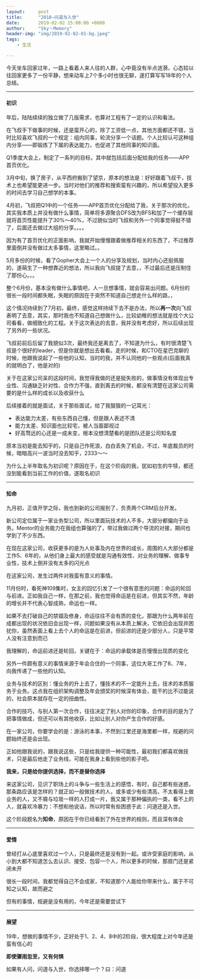 ```yaml
---
layout:     post
title:      "2018—问道与入世"
date:       2019-02-02 15:00:00 +0800
author:     "Sky丶Memory"
header-img: "img/2019-02-02-01-bg.jpeg"
tags:
    - 生活

---
```


今天坐车回家过年，一路上看着人来人往的人群，心中竟没有半点涟漪，心态较以往回家更多了一份平静，想来动车上7个多小时也很无聊，遂打算写写18年的个人总结。

---

#### 初识

年后，陆陆续续的独立做了几版需求，也算对工程有了一定的认识和看法。

在飞叔手下做事的时候，还是蛮开心的，除了工资低一点，其他方面都还不错，当时比较喜欢飞叔的一个规定：组内同事，轮流分享一个话题。个人比较认可这种组内分享——即锻炼了下属的表达能力，也促进了其他同事的知识面。

Q1季度大会上，制定了一系列的目标，其中就包括后面分配给我的任务——APP首页优化。

3月中旬，换了房子，从平西府搬到了望京，原本的想法是：好好跟着飞叔干，技术上也希望能更进一步。当时对他们的推荐和搜索蛮有兴趣的，所以希望投入更多的时间去学习自己想学的本事。

4月初，飞叔把Q1中的一个任务——APP首页优化分配给了我，关于那次的优化，其实我本质上并没有做什么事情，简单将多源聚合DFS改为BFS和加了一个缓存层就将首页性能提升了30%～40%，不过貌似当时飞叔和另外一个同事觉得挺不错了，后面还去做过大组的分享。。。。

因为有了首页优化的正面影响，我就开始慢慢跟着做推荐相关的东西了，不过推荐里面倒并没有做过太多事情，这里略过。。

5月多份的时候，看了Gopher大会上一个人的分享及规划，当时内心还挺佩服的，遂萌生了一种想靠近的想法，所以我向飞叔提了去意，，不过最后还是压制住了那份心。。。

整个6月份，基本没有做什么事情吧，人一旦想事情，就会容易出问题。6月份的很长一段时间都失眠，失眠的原因在于突然不知道自己想走什么样的路，，

这个情况持续到了7月初，最终，感觉这样持续下去不是办法，所以**再一次**向飞叔表明了去意，其实，那时我也不知道自己想做什么，比较幼稚的想法就是找个大公司看看，做细致化的工程。关于这次表达的去意，我并没有考虑好，所以后续出现了另外的一些状况。

飞叔前前后后留了我貌似3次，最终我还是离去了，不知道为什么，有时很清楚飞叔是个很好的leader，但是你就是想出去看看。走的时候，和CTO在星巴克聊的时候，他跟我说起了一些他的认知，当时的我，并不认同他的一些观点(后面我真的就明白了，他是对的)

关于在这家公司呆的这段时间，我觉得我做的还是挺失败的，做事情没有体现出专业性、沟通缺乏针对性、合作力不强，直到离去的时候，都没有清楚在这家公司需要的是什么样的成长以及收获什么

后续接着的就是面试，关于那些面试，给了我狠狠的一记耳光：

- 表达能力太差，有些东西自己懂，但是跟人表述不清
- 能力太差、知识面也比较宅，被人当面鄙视过
- 好高骛远的心还是一成未变，根本没想清楚看的是团队还是公司知名度

原本当初是能去知乎的，只是自己作死浪，白白丢失了机会，不过，年底裁员的时候，暗暗高兴一波当时没去知乎，2333～～

为什么上半年取名为初识呢？原因在于，在这个阶段的我，犹如初生的牛犊，都还没到能看到当前工作的价值，遂取名初识

---

#### 知命

九月初，正值开学之际，我也到新的公司报到了，负责两个CRM后台开发。

新公司定位属于一家业务型公司，所以里面玩技术的人不多，大部分都偏向于业务。Mentor的业务能力在我组也算强的了，带过我做过两个导流的对接，期间也学到了不少东西。

在现在这家公司，收获更多的是为人处事及内在世界的成长，周围的人大部分都是工作5、6年的，从他们身上最大的感受就是沟通有效性、对业务的理解、做事专业性，技术上倒并没有太多的闪光点

在这家公司，发生过两件对我蛮有意义的事情。

11月份时，看死神109集时，女主的回忆引发了一个很有意思的问题：命运的轮回与前进。正如我自己一样，在那之前，我也觉得命运是在前进，但其实不然，年龄的增长并不代表心智成熟，命运也一样。

如果不去打破自己的禁锢及修身，命运往往不会有质的变化，那跟为什么两年前在成都出现的状况依旧会出现一样，问题如果没有从本质上解决，它依旧会出现并困扰你，虽然表面上看上去个人的命运是在前进，但前进的还是少部分人，只是平常人没有注意到而已

我理解的，命运前进还是轮回，关键在于：命运的承载体是否慢慢出现质的变化

另外一件颇有意义的事情来源于年会合住的一个同事，这位大哥工作了6、7年，向我传递了一些他的认知。

业务与技术的区别：懂业务的升上去了，懂技术的不一定能升上去，技术的本质服务于业务。这点我在组织架构调整及年会颁奖的时候深有体会，能干的比不过能说的，社会原本就存在一定的扭曲性。

合作的技巧，与别人第一次合作，往往决定了别人对你的印象，合作的目的是为了把事情做成，但还可以有其他收获，比如让别人对你产生合作的好感。

在一家公司，你要学会的是：游泳的本事，不然到江里还是海里都一样，规避的问题始终还是会出现。

正如他跟我说的，跟我说这些，只是给我提供一种可能性，最初我们都喜欢做技术，只是最后他走了业务线，可能在我身上看到些他的影子吧。

**我来，只是给你提供选择，而不是替你选择**

来这家公司，见识了职场上的斗争与一些生活上的感悟，有时，自己都有些迷惑，那条路应该是怎样的？就正如一般做技术的人，或多或少有些清高，不太看得上做业务的人，又不屑与垃圾一样的人打成一片，我又属于那种偏执的一类，看不上的人，就喜欢冷暴力：不想和他说话，所以时常有些困惑于此：问道还是入世。

这个阶段题名为**知命**，原因在于你已经看到了外在世界的规则，而且深有体会

---

#### 爱情

曾经打从心底里喜欢过一个人，只是最终还是没有到一起。或许受家庭的影响，从小到大都不知道怎么去认识、接受、包容一个人，所以更多的时候，那扇门还是紧闭未开

很长一段时间，我都觉得自己不会成家，不知道那个人能给你带来什么，属于不可知之认知，故而避之

但有的事情，规避是没有用的，今年还是需要尝试下

---

#### 展望

19年，想做的事情不少，正好处于1、2、4、8中的2阶段，很大程度上对今年还是蛮有信心的

**即使骤雨忽至，又有何惧**

如果有人问，问道与入世，你选择哪一个？曰：问道

